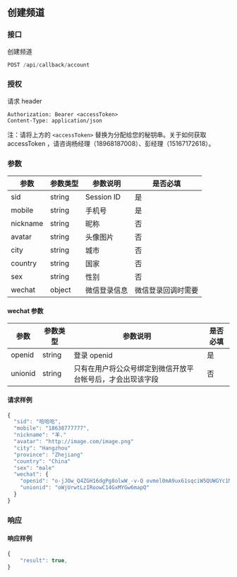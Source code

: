 ## 创建频道

### 接口
创建频道

```js
POST /api/callback/account
```
### 授权
请求 header

```
Authorization: Bearer <accessToken>
Content-Type: application/json
```

注：请将上方的 `<accessToken>` 替换为分配给您的秘钥串。关于如何获取 accessToken ，请咨询杨经理（18968187008）、彭经理（15167172618）。

### 参数

| 参数        | 参数类型     | 参数说明   | 是否必填 |
| --------- | -------- | ------ | ---- |
| sid      | string   | Session ID  | 是    |
| mobile | string | 手机号 | 是    |
| nickname | string | 昵称 | 否    |
| avatar | string | 头像图片 | 否    |
| city | string | 城市 | 否    |
| country | string | 国家 | 否    |
| sex | string | 性别 | 否    |
| wechat | object | 微信登录信息 | 微信登录回调时需要    |

#### wechat 参数

| 参数        | 参数类型     | 参数说明   | 是否必填 |
| --------- | -------- | ------ | ---- |
| openid | string | 登录 openid | 是    |
| unionid  | string | 只有在用户将公众号绑定到微信开放平台帐号后，才会出现该字段  | 否    |


#### 请求样例

```js
{
  "sid": "哈哈哈",
  "mobile": "18638777777",
  "nickname": "羊."
  "avatar": "http://image.com/image.png"
  "city": "Hangzhou"
  "province": "Zhejiang"
  "country": "China"
  "sex": "male"
  "wechat": {
    "openid": "o-jJOw_Q4ZGH16dgPg8olwW_-v-Q ovmel0mA9ux61sqciW5QUWGYc1MQ"
    "unionid": "oWjUrwtLzIRoowC14GxMYGw6mapQ"
  }
}
```

### 响应

#### 响应样例
```js
{
    "result": true,
}
```



